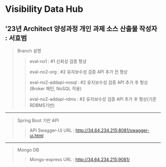 # Visibility Data Hub
'23년 Architect 양성과정 개인 과제 소스 산출물
작성자 : 서효범
---
>Branch 설명
>
>>eval-no1 : #1 신뢰성 검증 형상
>>
>>eval-no2-org : #2 유지보수성 검증 API 추가 전 형상
>>
>>eval-no2-addapi-nosql : #2 유지보수성 검증 API 추가 후 형상(Broker 패턴, NoSQL 적용)
>>
>>eval-no2-addapi-rdms : #2 유지보수성 검증 API 추가 후 형상(기존 RDBMS기반)
>>
---
>Spring Boot 기반 API
>
>>API Swagger-UI URL : http://34.64.234.215:8081/swagger-ui.html
---
>Mongo DB
>
>>Mongo-express URL : http://34.64.234.215:9081/
